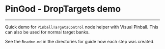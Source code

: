 # PinGod - DropTargets demo
---

Quick demo for `PinballTargetsControl` node helper with Visual Pinball. This can also be used for normal target banks.

See the `Readme.md` in the directories for guide how each step was created.